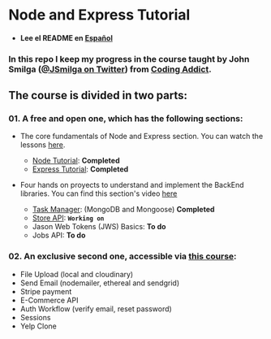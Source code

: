 # Node and Express Tutorial

- #### Lee el README en [Español](./README_ES.md)

### In this repo I keep my progress in the course taught by John Smilga ([@JSmilga on Twitter](https://twitter.com/john_smilga)) from [Coding Addict](https://www.youtube.com/channel/UCMZFwxv5l-XtKi693qMJptA).
 
## The course is divided in two parts:

 ### 01. A free and open one, which has the following sections:

* The core fundamentals of Node and Express section. You can watch the lessons [here](https://www.youtube.com/watch?v=TNV0_7QRDwY).
    *  [Node Tutorial](./01-node-tutorial/README.md): __Completed__
    *  [Express Tutorial](./02-express-tutorial/README.md): __Completed__


* Four hands on proyects to understand and implement the BackEnd libraries. You can find this section's video [here](https://www.youtube.com/watch?v=rltfdjcXjmk) 

  * [Task Manager](./03-task-manager/README.md): (MongoDB and Mongoose) __Completed__
  * [Store API](./04-store-api/README.md): __`Working on`__
  * Jason Web Tokens (JWS) Basics: __To do__
  * Jobs API: __To do__




### 02. An exclusive second one, accessible via [this course](https://www.udemy.com/course/nodejs-tutorial-and-projects-course/?referralCode=E94792BEAE9ADD204BC7):

  * File Upload (local and cloudinary)
  * Send Email (nodemailer, ethereal and sendgrid)
  * Stripe payment
  * E-Commerce API
  * Auth Workflow (verify email, reset password)
  * Sessions
  * Yelp Clone 
